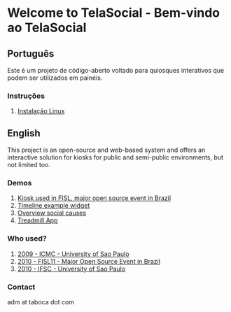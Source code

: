 # Welcome to TelaSocial - Bem-vindo ao TelaSocial 

 

## Português 

Este é um projeto de código-aberto voltado para quiosques interativos que podem ser utilizados em painéis. 

### Instruções

1. [Instalação Linux](https://github.com/taboca/TelaSocial/wiki)

## English 

This project is an open-source and web-based system and offers an interactive solution for kiosks for public and semi-public environments, but not limited too. 
 
### Demos

1. [Kiosk used in FISL, major open source event in Brazil](http://www.youtube.com/watch?v=nkgHOrMkcWU)
2. [Timeline example widget](http://www.youtube.com/watch?v=ykGudjEmgPM&feature=related) 
3. [Overview social causes](http://www.youtube.com/watch?v=Qz70ecXaZ3c&feature=related) 
4. [Treadmill App](http://www.youtube.com/watch?v=Dz2evO9JFGc&feature=related) 

### Who used? 

1. [2009 - ICMC - University of Sao Paulo](http://www.youtube.com/watch?v=75l0HdY0Z4c)
2. [2010 - FISL11 - Major Open Source Event in Brazil](http://www.youtube.com/watch?v=OFtNdmc2ThE) 
2. [2010 - IFSC - University of Sao Paulo](http://www.youtube.com/watch?v=1761dOyI3CE&feature=player_embedded) 

### Contact 

adm at taboca dot com 
